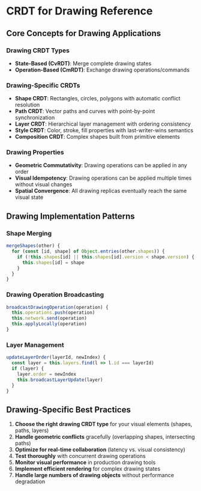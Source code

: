 # CRDT for Drawing Reference

## Core Concepts for Drawing Applications

### Drawing CRDT Types

- **State-Based (CvRDT)**: Merge complete drawing states
- **Operation-Based (CmRDT)**: Exchange drawing operations/commands

### Drawing-Specific CRDTs

- **Shape CRDT**: Rectangles, circles, polygons with automatic conflict resolution
- **Path CRDT**: Vector paths and curves with point-by-point synchronization
- **Layer CRDT**: Hierarchical layer management with ordering consistency
- **Style CRDT**: Color, stroke, fill properties with last-writer-wins semantics
- **Composition CRDT**: Complex shapes built from primitive elements

### Drawing Properties

- **Geometric Commutativity**: Drawing operations can be applied in any order
- **Visual Idempotency**: Drawing operations can be applied multiple times without visual changes
- **Spatial Convergence**: All drawing replicas eventually reach the same visual state

## Drawing Implementation Patterns

### Shape Merging

```javascript
mergeShapes(other) {
  for (const [id, shape] of Object.entries(other.shapes)) {
    if (!this.shapes[id] || this.shapes[id].version < shape.version) {
      this.shapes[id] = shape
    }
  }
}
```

### Drawing Operation Broadcasting

```javascript
broadcastDrawingOperation(operation) {
  this.operations.push(operation)
  this.network.send(operation)
  this.applyLocally(operation)
}
```

### Layer Management

```javascript
updateLayerOrder(layerId, newIndex) {
  const layer = this.layers.find(l => l.id === layerId)
  if (layer) {
    layer.order = newIndex
    this.broadcastLayerUpdate(layer)
  }
}
```

## Drawing-Specific Best Practices

1. **Choose the right drawing CRDT type** for your visual elements (shapes, paths, layers)
2. **Handle geometric conflicts** gracefully (overlapping shapes, intersecting paths)
3. **Optimize for real-time collaboration** (latency vs. visual consistency)
4. **Test thoroughly** with concurrent drawing operations
5. **Monitor visual performance** in production drawing tools
6. **Implement efficient rendering** for complex drawing states
7. **Handle large numbers of drawing objects** without performance degradation
